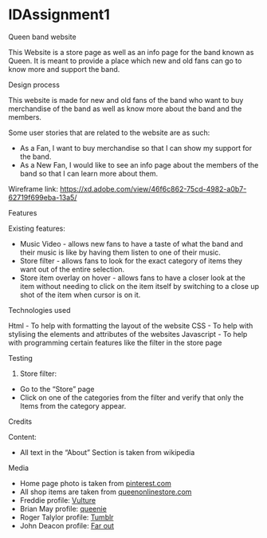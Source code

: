 # IDAssignment1

Queen band website

This Website is a store page as well as an info page for the band known as Queen. It is meant to provide a place which new and old fans can go to know more and support the band.

Design process

This website is made for new and old fans of the band who want to buy merchandise of the band as well as know more about the band and the members.

Some user stories that are related to the website are as such:
- As a Fan, I want to buy merchandise so that I can show my support for the band.
- As a New Fan, I would like to see an info page about the members of the band so that I can learn more about them.

Wireframe link: https://xd.adobe.com/view/46f6c862-75cd-4982-a0b7-62719f699eba-13a5/


Features

Existing features:
- Music Video - allows new fans to have a taste of what the band and their music is like by having them listen to one of their music.
- Store filter - allows fans to look for the exact category of items they want out of the entire selection.
- Store item overlay on hover - allows fans to have a closer look at the item without needing to click on the item itself by switching to a close up shot of the item when cursor is on it.

Technologies used

Html - To help with formatting the layout of the website
CSS - To help with stylising the elements and attributes of the websites
Javascript - To help with programming certain features like the filter in the store page

Testing

1. Store filter:
- Go to the “Store” page
- Click on one of the categories from the filter and verify that only the Items from the category appear.

Credits

Content:
- All text in the “About” Section is taken from wikipedia 

Media
- Home page photo is taken from [pinterest.com](https://www.pinterest.com/pin/245094404707150505/)
- All shop items are taken from [queenonlinestore.com](https://queenonlinestore.com/?utm_campaign=Queen&utm_content=&utm_medium=referral&utm_source=Website&utm_umguk=www.queenonline.com)
- Freddie profile: [Vulture](https://www.vulture.com/2015/12/hear-some-rare-freddie-mercury-vocals.html)
- Brian May profile: [queenie](https://www.queenie.cz/en/interpretation/brian-may/)
- Roger Talylor profile: [Tumblr](https://deacymercury.tumblr.com/post/181512562718/maybe-someday-ben-hardyroger-taylor-x-reader)
- John Deacon profile: [Far out](https://faroutmagazine.co.uk/what-happened-john-deacon-queen/)
